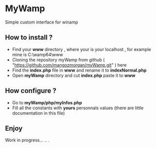 # MyWamp
Simple custom interface for winamp
## How to install ?
- Find your **www** directory , where your is your localhost , for example mine is C:\wamp64\www
- Cloning the repository myWamp from github ( "https://github.com/mangozmorgan/myWamp.git" ) here 
- Find the **index.php** file in **www** and rename it to **indexNormal.php**
- Open **myWamp** directory and cut **index.php** paste it to **www**
## How configure ? 
- Go to **myWamp/php/myInfos.php**
- Fill all the constants with **yours** personnals values (there are little documentation in this file)
## Enjoy
Work in progress... .. .
